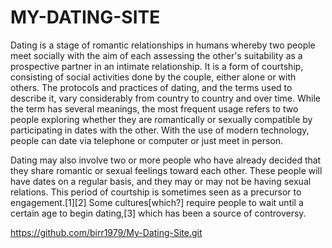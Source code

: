 # MY-DATING-SITE
<h> Dating is a stage of romantic relationships in humans whereby two people meet socially with the aim of each assessing the other's suitability as a prospective partner in an intimate relationship. It is a form of courtship, consisting of social activities done by the couple, either alone or with others. The protocols and practices of dating, and the terms used to describe it, vary considerably from country to country and over time. While the term has several meanings, the most frequent usage refers to two people exploring whether they are romantically or sexually compatible by participating in dates with the other. With the use of modern technology, people can date via telephone or computer or just meet in person.

Dating may also involve two or more people who have already decided that they share romantic or sexual feelings toward each other. These people will have dates on a regular basis, and they may or may not be having sexual relations. This period of courtship is sometimes seen as a precursor to engagement.[1][2] Some cultures[which?] require people to wait until a certain age to begin dating,[3] which has been a source of controversy.<h/>

https://github.com/birr1979/My-Dating-Site.git
<script crossorigin="anonymous" async="async" integrity="sha512-bn/3rKJzBl2H64K38R8KaVcT26vKK7BJQC59lwYc+9fjlHzmy0fwh+hzBtsgTdhIi13dxjzNKWhdSN8WTM9qUw==" type="application/javascript" id="js-conditional-compat" data-src="https://github.githubassets.com/assets/compat-bootstrap-6e7ff7ac.js"></script>
